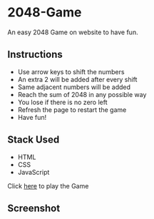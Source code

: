 # 2048-Game
An easy 2048 Game on website to have fun.

## Instructions
* Use arrow keys to shift the numbers
* An extra 2 will be added after every shift
* Same adjacent numbers will be added
* Reach the sum of 2048 in any possible way 
* You lose if there is no zero left
* Refresh the page to restart the game
* Have fun!

## Stack Used
* HTML
* CSS
* JavaScript

Click [here](https://zodeporas06.github.io/2048-Game/) to play the Game 

## Screenshot
